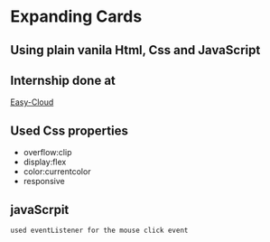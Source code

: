 # Expanding Cards
## Using plain vanila Html, Css and JavaScript
## Internship done at

[Easy-Cloud](https://www.easy-cloud.in/)



## Used Css properties

- overflow:clip
- display:flex
- color:currentcolor
- responsive

## javaScrpit

```
used eventListener for the mouse click event
```
